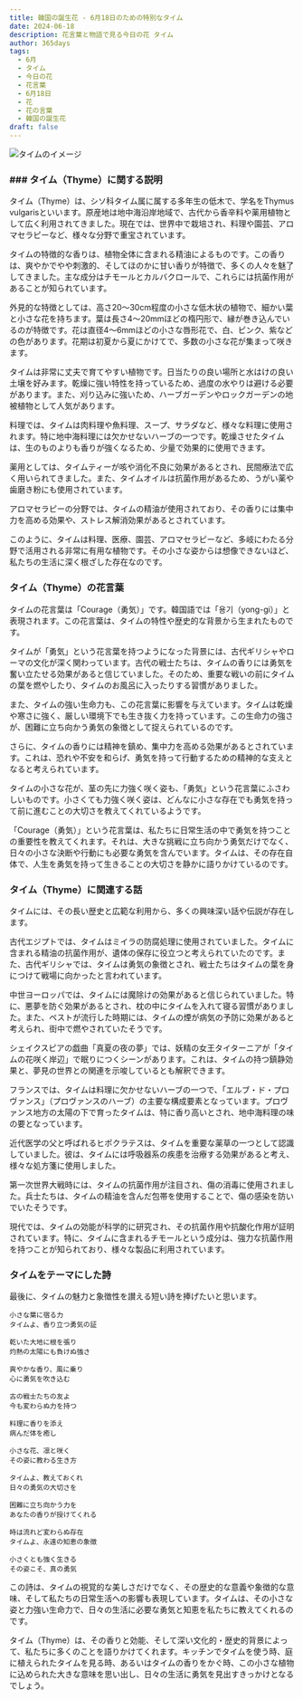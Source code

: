 ```yaml
---
title: 韓国の誕生花 - 6月18日のための特別なタイム
date: 2024-06-18
description: 花言葉と物語で見る今日の花 タイム
author: 365days
tags:
  - 6月
  - タイム
  - 今日の花
  - 花言葉
  - 6月18日
  - 花
  - 花の言葉
  - 韓国の誕生花
draft: false
---
```


![タイムのイメージ](https://cdn.pixabay.com/photo/2020/05/07/12/57/thyme-5141399_1280.jpg#center#center)


### ### タイム（Thyme）に関する説明

タイム（Thyme）は、シソ科タイム属に属する多年生の低木で、学名をThymus vulgarisといいます。原産地は地中海沿岸地域で、古代から香辛料や薬用植物として広く利用されてきました。現在では、世界中で栽培され、料理や園芸、アロマセラピーなど、様々な分野で重宝されています。

タイムの特徴的な香りは、植物全体に含まれる精油によるものです。この香りは、爽やかでやや刺激的、そしてほのかに甘い香りが特徴で、多くの人々を魅了してきました。主な成分はチモールとカルバクロールで、これらには抗菌作用があることが知られています。

外見的な特徴としては、高さ20〜30cm程度の小さな低木状の植物で、細かい葉と小さな花を持ちます。葉は長さ4〜20mmほどの楕円形で、縁が巻き込んでいるのが特徴です。花は直径4〜6mmほどの小さな唇形花で、白、ピンク、紫などの色があります。花期は初夏から夏にかけてで、多数の小さな花が集まって咲きます。

タイムは非常に丈夫で育てやすい植物です。日当たりの良い場所と水はけの良い土壌を好みます。乾燥に強い特性を持っているため、過度の水やりは避ける必要があります。また、刈り込みに強いため、ハーブガーデンやロックガーデンの地被植物として人気があります。

料理では、タイムは肉料理や魚料理、スープ、サラダなど、様々な料理に使用されます。特に地中海料理には欠かせないハーブの一つです。乾燥させたタイムは、生のものよりも香りが強くなるため、少量で効果的に使用できます。

薬用としては、タイムティーが咳や消化不良に効果があるとされ、民間療法で広く用いられてきました。また、タイムオイルは抗菌作用があるため、うがい薬や歯磨き粉にも使用されています。

アロマセラピーの分野では、タイムの精油が使用されており、その香りには集中力を高める効果や、ストレス解消効果があるとされています。

このように、タイムは料理、医療、園芸、アロマセラピーなど、多岐にわたる分野で活用される非常に有用な植物です。その小さな姿からは想像できないほど、私たちの生活に深く根ざした存在なのです。

### タイム（Thyme）の花言葉

タイムの花言葉は「Courage（勇気）」です。韓国語では「용기（yong-gi）」と表現されます。この花言葉は、タイムの特性や歴史的な背景から生まれたものです。

タイムが「勇気」という花言葉を持つようになった背景には、古代ギリシャやローマの文化が深く関わっています。古代の戦士たちは、タイムの香りには勇気を奮い立たせる効果があると信じていました。そのため、重要な戦いの前にタイムの葉を燃やしたり、タイムのお風呂に入ったりする習慣がありました。

また、タイムの強い生命力も、この花言葉に影響を与えています。タイムは乾燥や寒さに強く、厳しい環境下でも生き抜く力を持っています。この生命力の強さが、困難に立ち向かう勇気の象徴として捉えられているのです。

さらに、タイムの香りには精神を鎮め、集中力を高める効果があるとされています。これは、恐れや不安を和らげ、勇気を持って行動するための精神的な支えとなると考えられています。

タイムの小さな花が、茎の先に力強く咲く姿も、「勇気」という花言葉にふさわしいものです。小さくても力強く咲く姿は、どんなに小さな存在でも勇気を持って前に進むことの大切さを教えてくれているようです。

「Courage（勇気）」という花言葉は、私たちに日常生活の中で勇気を持つことの重要性を教えてくれます。それは、大きな挑戦に立ち向かう勇気だけでなく、日々の小さな決断や行動にも必要な勇気を含んでいます。タイムは、その存在自体で、人生を勇気を持って生きることの大切さを静かに語りかけているのです。

### タイム（Thyme）に関連する話

タイムには、その長い歴史と広範な利用から、多くの興味深い話や伝説が存在します。

古代エジプトでは、タイムはミイラの防腐処理に使用されていました。タイムに含まれる精油の抗菌作用が、遺体の保存に役立つと考えられていたのです。また、古代ギリシャでは、タイムは勇気の象徴とされ、戦士たちはタイムの葉を身につけて戦場に向かったと言われています。

中世ヨーロッパでは、タイムには魔除けの効果があると信じられていました。特に、悪夢を防ぐ効果があるとされ、枕の中にタイムを入れて寝る習慣がありました。また、ペストが流行した時期には、タイムの煙が病気の予防に効果があると考えられ、街中で燃やされていたそうです。

シェイクスピアの戯曲「真夏の夜の夢」では、妖精の女王タイターニアが「タイムの花咲く岸辺」で眠りにつくシーンがあります。これは、タイムの持つ鎮静効果と、夢見の世界との関連を示唆しているとも解釈できます。

フランスでは、タイムは料理に欠かせないハーブの一つで、「エルブ・ド・プロヴァンス」（プロヴァンスのハーブ）の主要な構成要素となっています。プロヴァンス地方の太陽の下で育ったタイムは、特に香り高いとされ、地中海料理の味の要となっています。

近代医学の父と呼ばれるヒポクラテスは、タイムを重要な薬草の一つとして認識していました。彼は、タイムには呼吸器系の疾患を治療する効果があると考え、様々な処方箋に使用しました。

第一次世界大戦時には、タイムの抗菌作用が注目され、傷の消毒に使用されました。兵士たちは、タイムの精油を含んだ包帯を使用することで、傷の感染を防いでいたそうです。

現代では、タイムの効能が科学的に研究され、その抗菌作用や抗酸化作用が証明されています。特に、タイムに含まれるチモールという成分は、強力な抗菌作用を持つことが知られており、様々な製品に利用されています。

### タイムをテーマにした詩

最後に、タイムの魅力と象徴性を讃える短い詩を捧げたいと思います。

```
小さな葉に宿る力
タイムよ、香り立つ勇気の証

乾いた大地に根を張り
灼熱の太陽にも負けぬ強さ

爽やかな香り、風に乗り
心に勇気を吹き込む

古の戦士たちの友よ
今も変わらぬ力を持つ

料理に香りを添え
病んだ体を癒し

小さな花、凛と咲く
その姿に教わる生き方

タイムよ、教えておくれ
日々の勇気の大切さを

困難に立ち向かう力を
あなたの香りが授けてくれる

時は流れど変わらぬ存在
タイムよ、永遠の知恵の象徴

小さくとも強く生きる
その姿こそ、真の勇気
```

この詩は、タイムの視覚的な美しさだけでなく、その歴史的な意義や象徴的な意味、そして私たちの日常生活への影響も表現しています。タイムは、その小さな姿と力強い生命力で、日々の生活に必要な勇気と知恵を私たちに教えてくれるのです。

タイム（Thyme）は、その香りと効能、そして深い文化的・歴史的背景によって、私たちに多くのことを語りかけてくれます。キッチンでタイムを使う時、庭に植えられたタイムを見る時、あるいはタイムの香りをかぐ時、この小さな植物に込められた大きな意味を思い出し、日々の生活に勇気を見出すきっかけとなるでしょう。
